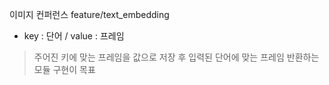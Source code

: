 이미지 컨퍼런스
feature/text_embedding

- key : 단어 / value : 프레임
> 주어진 키에 맞는 프레임을 값으로 저장 후 입력된 단어에 맞는 프레임 반환하는 모듈 구현이 목표
